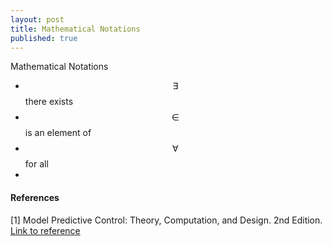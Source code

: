 ```yaml
---
layout: post
title: Mathematical Notations
published: true
---
```


Mathematical Notations

* $$\exists$$   there exists
* $$\in$$       is an element of
* $$\forall$$   for all
* 

#### References

[1] Model Predictive Control: Theory, Computation, and Design. 2nd Edition. [Link to reference](https://sites.engineering.ucsb.edu/~jbraw/mpc/)

